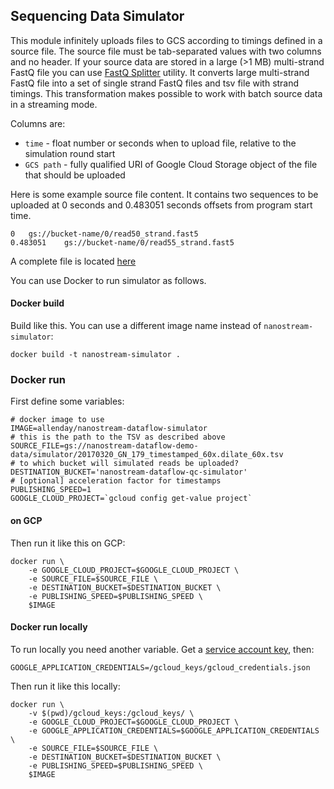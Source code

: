 ## Sequencing Data Simulator

This module infinitely uploads files to GCS according to timings defined in a source file. The source file must be tab-separated values with two columns and no header.
If your source data are stored in a large (>1 MB) multi-strand FastQ file you can use [FastQ Splitter](https://github.com/allenday/nanostream-dataflow/blob/master/utilities/fastq_splitter) utility. It converts large multi-strand FastQ file into a set of single strand FastQ files and tsv file with strand timings. This transformation makes possible to work with batch source data in a streaming mode.

Columns are:
- `time` - float number or seconds when to upload file, relative to the simulation round start
- `GCS path` - fully qualified URI of Google Cloud Storage object of the file that should be uploaded

Here is some example source file content. It contains two sequences to be uploaded at 0 seconds and 0.483051 seconds offsets from program start time.
```
0	gs://bucket-name/0/read50_strand.fast5
0.483051	gs://bucket-name/0/read55_strand.fast5
```
A complete file is located [here](https://storage.cloud.google.com/nanostream-dataflow-demo-data/simulator/20170320_GN_179_timestamped_60x.dilate_60x.tsv)

You can use Docker to run simulator as follows.

#### Docker build

Build like this. You can use a different image name instead of `nanostream-simulator`:
```     
docker build -t nanostream-simulator .
```

### Docker run

First define some variables:
```
# docker image to use
IMAGE=allenday/nanostream-dataflow-simulator
# this is the path to the TSV as described above
SOURCE_FILE=gs://nanostream-dataflow-demo-data/simulator/20170320_GN_179_timestamped_60x.dilate_60x.tsv
# to which bucket will simulated reads be uploaded?
DESTINATION_BUCKET='nanostream-dataflow-qc-simulator'
# [optional] acceleration factor for timestamps
PUBLISHING_SPEED=1
GOOGLE_CLOUD_PROJECT=`gcloud config get-value project`
```

#### on GCP

Then run it like this on GCP:
``` 
docker run \
    -e GOOGLE_CLOUD_PROJECT=$GOOGLE_CLOUD_PROJECT \
    -e SOURCE_FILE=$SOURCE_FILE \
    -e DESTINATION_BUCKET=$DESTINATION_BUCKET \
    -e PUBLISHING_SPEED=$PUBLISHING_SPEED \
    $IMAGE
```

#### Docker run locally

To run locally you need another variable. Get a [service account key](https://cloud.google.com/iam/docs/creating-managing-service-account-keys), then:

```
GOOGLE_APPLICATION_CREDENTIALS=/gcloud_keys/gcloud_credentials.json
```

Then run it like this locally:
``` 
docker run \
    -v $(pwd)/gcloud_keys:/gcloud_keys/ \
    -e GOOGLE_CLOUD_PROJECT=$GOOGLE_CLOUD_PROJECT \
    -e GOOGLE_APPLICATION_CREDENTIALS=$GOOGLE_APPLICATION_CREDENTIALS \
    -e SOURCE_FILE=$SOURCE_FILE \
    -e DESTINATION_BUCKET=$DESTINATION_BUCKET \
    -e PUBLISHING_SPEED=$PUBLISHING_SPEED \
    $IMAGE
```
